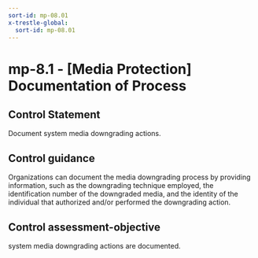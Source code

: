 ```yaml
---
sort-id: mp-08.01
x-trestle-global:
  sort-id: mp-08.01
---
```


# mp-8.1 - \[Media Protection\] Documentation of Process

## Control Statement

Document system media downgrading actions.

## Control guidance

Organizations can document the media downgrading process by providing information, such as the downgrading technique employed, the identification number of the downgraded media, and the identity of the individual that authorized and/or performed the downgrading action.

## Control assessment-objective

system media downgrading actions are documented.
